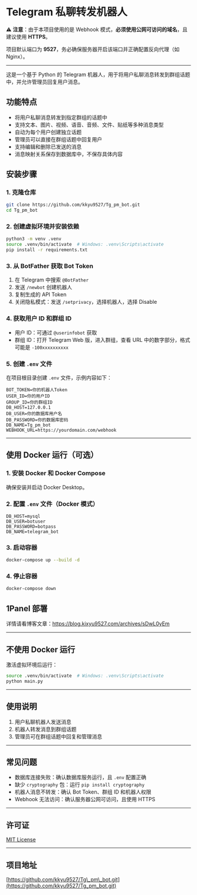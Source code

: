 # Telegram 私聊转发机器人

⚠️ **注意**：由于本项目使用的是 Webhook 模式，**必须使用公网可访问的域名**，且建议使用 **HTTPS**。

项目默认端口为 **9527**，务必确保服务器开启该端口并正确配置反向代理（如 Nginx）。

---

这是一个基于 Python 的 Telegram 机器人，用于将用户私聊消息转发到群组话题中，并允许管理员回复用户消息。

## 功能特点

* 将用户私聊消息转发到指定群组的话题中
* 支持文本、图片、视频、语音、音频、文件、贴纸等多种消息类型
* 自动为每个用户创建独立话题
* 管理员可以直接在群组话题中回复用户
* 支持编辑和删除已发送的消息
* 消息映射关系保存到数据库中，不保存具体内容

## 安装步骤

### 1. 克隆仓库

```bash
git clone https://github.com/kkyu9527/Tg_pm_bot.git
cd Tg_pm_bot
```

### 2. 创建虚拟环境并安装依赖

```bash
python3 -m venv .venv
source .venv/bin/activate  # Windows: .venv\Scripts\activate
pip install -r requirements.txt
```

### 3. 从 BotFather 获取 Bot Token

1. 在 Telegram 中搜索 `@BotFather`
2. 发送 `/newbot` 创建机器人
3. 复制生成的 API Token
4. 关闭隐私模式：发送 `/setprivacy`，选择机器人，选择 Disable

### 4. 获取用户 ID 和群组 ID

* 用户 ID：可通过 `@userinfobot` 获取
* 群组 ID：打开 Telegram Web 版，进入群组，查看 URL 中的数字部分，格式可能是 `-100xxxxxxxxxx`

### 5. 创建 `.env` 文件

在项目根目录创建 `.env` 文件，示例内容如下：

```dotenv
BOT_TOKEN=你的机器人Token
USER_ID=你的用户ID
GROUP_ID=你的群组ID
DB_HOST=127.0.0.1
DB_USER=你的数据库用户名
DB_PASSWORD=你的数据库密码
DB_NAME=Tg_pm_bot
WEBHOOK_URL=https://yourdomain.com/webhook
```

---

## 使用 Docker 运行（可选）

### 1. 安装 Docker 和 Docker Compose

确保安装并启动 Docker Desktop。

### 2. 配置 `.env` 文件（Docker 模式）

```dotenv
DB_HOST=mysql
DB_USER=botuser
DB_PASSWORD=botpass
DB_NAME=telegram_bot
```

### 3. 启动容器

```bash
docker-compose up --build -d
```

### 4. 停止容器

```bash
docker-compose down
```

## 1Panel 部署
详情请看博客文章：https://blog.kixyu9527.com/archives/sDwL0yEm

---

## 不使用 Docker 运行

激活虚拟环境后运行：

```bash
source .venv/bin/activate  # Windows: .venv\Scripts\activate
python main.py
```

---

## 使用说明

1. 用户私聊机器人发送消息
2. 机器人转发消息到群组话题
3. 管理员可在群组话题中回复和管理消息

---

## 常见问题

* 数据库连接失败：确认数据库服务运行，且 `.env` 配置正确
* 缺少 `cryptography` 包：运行 `pip install cryptography`
* 机器人消息不转发：确认 Bot Token、群组 ID 和机器人权限
* Webhook 无法访问：确认服务器公网可访问，且使用 HTTPS

---

## 许可证

[MIT License](https://github.com/kkyu9527/Tg_pm_bot?tab=MIT-1-ov-file)

---

## 项目地址

[https://github.com/kkyu9527/Tg\_pm\_bot.git](https://github.com/kkyu9527/Tg_pm_bot.git)
